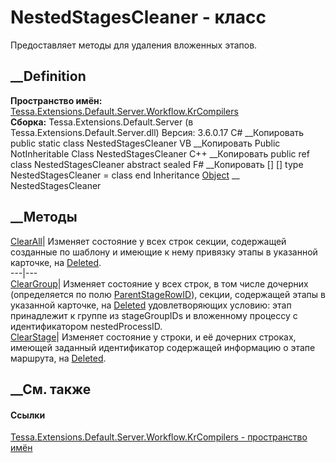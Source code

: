 # NestedStagesCleaner - класс
Предоставляет методы для удаления вложенных этапов.
## __Definition
 **Пространство имён:**
[Tessa.Extensions.Default.Server.Workflow.KrCompilers](N_Tessa_Extensions_Default_Server_Workflow_KrCompilers.htm)  
 **Сборка:** Tessa.Extensions.Default.Server (в
Tessa.Extensions.Default.Server.dll) Версия: 3.6.0.17
C# __Копировать
     public static class NestedStagesCleaner
VB __Копировать
     Public NotInheritable Class NestedStagesCleaner
C++ __Копировать
     public ref class NestedStagesCleaner abstract sealed
F# __Копировать
     [<AbstractClassAttribute>]
    [<SealedAttribute>]
    type NestedStagesCleaner = class end
Inheritance
    [Object](https://learn.microsoft.com/dotnet/api/system.object) __ NestedStagesCleaner
##  __Методы
[ClearAll](M_Tessa_Extensions_Default_Server_Workflow_KrCompilers_NestedStagesCleaner_ClearAll.htm)|
Изменяет состояние у всех строк секции, содержащей созданные по шаблону и
имеющие к нему привязку этапы в указанной карточке, на
[Deleted](T_Tessa_Cards_CardRowState.htm).  
---|---  
[ClearGroup](M_Tessa_Extensions_Default_Server_Workflow_KrCompilers_NestedStagesCleaner_ClearGroup.htm)|
Изменяет состояние у всех строк, в том числе дочерних (определяется по полю
[ParentStageRowID](F_Tessa_Extensions_Default_Shared_Workflow_KrProcess_KrConstants_KrStages_ParentStageRowID.htm)),
секции, содержащей этапы в указанной карточке, на
[Deleted](T_Tessa_Cards_CardRowState.htm) удовлетворяющих условию: этап
принадлежит к группе из stageGroupIDs и вложенному процессу с идентификатором
nestedProcessID.  
[ClearStage](M_Tessa_Extensions_Default_Server_Workflow_KrCompilers_NestedStagesCleaner_ClearStage.htm)|
Изменяет состояние у строки, и её дочерних строках, имеющей заданный
идентификатор содержащей информацию о этапе маршрута, на
[Deleted](T_Tessa_Cards_CardRowState.htm).  
## __См. также
#### Ссылки
[Tessa.Extensions.Default.Server.Workflow.KrCompilers - пространство
имён](N_Tessa_Extensions_Default_Server_Workflow_KrCompilers.htm)
